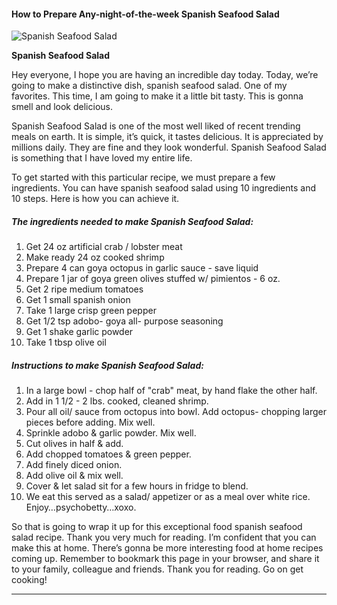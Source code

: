             

#### How to Prepare Any-night-of-the-week Spanish Seafood Salad

![Spanish Seafood Salad](https://img-global.cpcdn.com/recipes/24309340/751x532cq70/spanish-seafood-salad-recipe-main-photo.jpg)

**Spanish Seafood Salad**

Hey everyone, I hope you are having an incredible day today. Today, we’re going to make a distinctive dish, spanish seafood salad. One of my favorites. This time, I am going to make it a little bit tasty. This is gonna smell and look delicious.

Spanish Seafood Salad is one of the most well liked of recent trending meals on earth. It is simple, it’s quick, it tastes delicious. It is appreciated by millions daily. They are fine and they look wonderful. Spanish Seafood Salad is something that I have loved my entire life.

To get started with this particular recipe, we must prepare a few ingredients. You can have spanish seafood salad using 10 ingredients and 10 steps. Here is how you can achieve it.

##### The ingredients needed to make Spanish Seafood Salad:

1.  Get 24 oz artificial crab / lobster meat
2.  Make ready 24 oz cooked shrimp
3.  Prepare 4 can goya octopus in garlic sauce - save liquid
4.  Prepare 1 jar of goya green olives stuffed w/ pimientos - 6 oz.
5.  Get 2 ripe medium tomatoes
6.  Get 1 small spanish onion
7.  Take 1 large crisp green pepper
8.  Get 1/2 tsp adobo- goya all- purpose seasoning
9.  Get 1 shake garlic powder
10.  Take 1 tbsp olive oil

##### Instructions to make Spanish Seafood Salad:

1.  In a large bowl - chop half of "crab" meat, by hand flake the other half.
2.  Add in 1 1/2 - 2 lbs. cooked, cleaned shrimp.
3.  Pour all oil/ sauce from octopus into bowl. Add octopus- chopping larger pieces before adding. Mix well.
4.  Sprinkle adobo & garlic powder. Mix well.
5.  Cut olives in half & add.
6.  Add chopped tomatoes & green pepper.
7.  Add finely diced onion.
8.  Add olive oil & mix well.
9.  Cover & let salad sit for a few hours in fridge to blend.
10.  We eat this served as a salad/ appetizer or as a meal over white rice. Enjoy…psychobetty…xoxo.

So that is going to wrap it up for this exceptional food spanish seafood salad recipe. Thank you very much for reading. I’m confident that you can make this at home. There’s gonna be more interesting food at home recipes coming up. Remember to bookmark this page in your browser, and share it to your family, colleague and friends. Thank you for reading. Go on get cooking!

* * *
